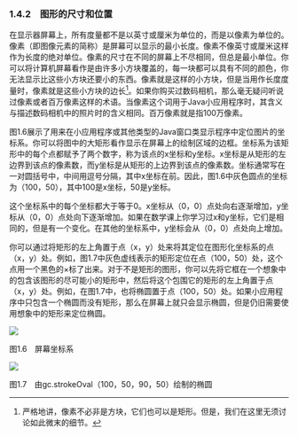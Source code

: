    

### 1.4.2　图形的尺寸和位置

在显示器屏幕上，所有度量都不是以英寸或厘米为单位的，而是以像素为单位的。像素（即图像元素的简称）是屏幕可以显示的最小长度。像素不像英寸或厘米这样作为长度的绝对单位。像素的尺寸在不同的屏幕上不尽相同，但总是最小单位。你可以将计算机屏幕看作是由许多小方块覆盖的，每一块都可以具有不同的颜色，你无法显示比这些小方块还要小的东西。像素就是这样的小方块，但是当用作长度度量时，像素就是这些小方块的边长[^1]。如果你购买过数码相机，那么毫无疑问听说过像素或者百万像素这样的术语。当像素这个词用于Java小应用程序时，其含义与描述数码相机中的照片时的含义相同。百万像素就是指100万像素。

图1.6展示了用来在小应用程序或其他类型的Java窗口类显示程序中定位图片的坐标系。你可以将图中的大矩形看作显示在屏幕上的绘制区域的边框。坐标系为该矩形中的每个点都赋予了两个数字，称为该点的x坐标和y坐标。x坐标是从矩形的左边界到该点的像素数，而y坐标是从矩形的上边界到该点的像素数。坐标通常写在一对圆括号中，中间用逗号分隔，其中x坐标在前。因此，图1.6中灰色圆点的坐标为（100，50），其中100是x坐标，50是y坐标。

这个坐标系中的每个坐标都大于等于0。x坐标从（0，0）点处向右逐渐增加，y坐标从（0，0）点处向下逐渐增加。如果在数学课上你学习过x和y坐标，它们是相同的，但是有一个变化。在其他的坐标系中，y坐标会从（0，0）点处向上增加。

你可以通过将矩形的左上角置于点（x，y）处来将其定位在图形化坐标系的点（x，y）处。例如，图1.7中灰色虚线表示的矩形定位在点（100，50）处，这个点用一个黑色的×标了出来。对于不是矩形的图形，你可以先将它框在一个想象中的包含该图形的尽可能小的矩形中，然后将这个包围它的矩形的左上角置于点（x，y）处。例如，在图1.7中，也将椭圆置于点（100，50）处。如果小应用程序中只包含一个椭圆而没有矩形，那么在屏幕上就只会显示椭圆，但是仍旧需要使用想象中的矩形来定位椭圆。

![](0-Assets/Epubook/程序员编程语言经典合集（计算机科学丛书5册套装），javapython编程语言含经典教材龙书《编译原理》%20(Bruce%20Eckel%20%20Alfred%20V.%20Aho%20%20Monica%20S.%20Lam%20etc.)%20(Z-Library)/images/image09476.jpeg)

图1.6　屏幕坐标系

![](0-Assets/Epubook/程序员编程语言经典合集（计算机科学丛书5册套装），javapython编程语言含经典教材龙书《编译原理》%20(Bruce%20Eckel%20%20Alfred%20V.%20Aho%20%20Monica%20S.%20Lam%20etc.)%20(Z-Library)/images/image09477.jpeg)

图1.7　由gc.strokeOval（100，50，90，50）绘制的椭圆

[^1]:  严格地讲，像素不必非是方块，它们也可以是矩形。但是，我们在这里无须讨论如此微末的细节。